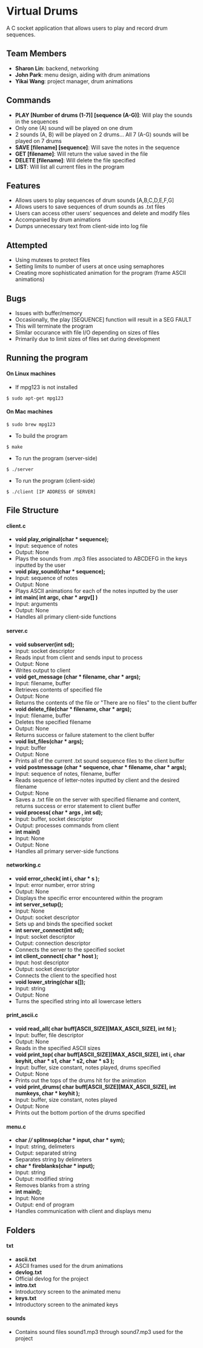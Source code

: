 # Virtual Drums
 
A C socket application that allows users to play and record drum sequences. 
 
## Team Members   

- **Sharon Lin**: backend, networking
- **John Park**: menu design, aiding with drum animations
- **Yikai Wang**: project manager, drum animations

## Commands

- **PLAY [Number of drums (1-7)] [sequence (A-G)]**: Will play the sounds in the sequences
- Only one (A) sound will be played on one drum
- 2 sounds (A, B) will be played on 2 drums... All 7 (A-G) sounds will be played on 7 drums
- **SAVE [filename] [sequence]**: Will save the notes in the sequence
- **GET [filename]**: Will return the value saved in the file
- **DELETE [filename]**: Will delete the file specified
- **LIST**: Will list all current files in the program

## Features

- Allows users to play sequences of drum sounds [A,B,C,D,E,F,G]
- Allows users to save sequences of drum sounds as .txt files
- Users can access other users' sequences and delete and modify files
- Accompanied by drum animations
- Dumps unnecessary text from client-side into log file

## Attempted

- Using mutexes to protect files
- Setting limits to number of users at once using semaphores
- Creating more sophisticated animation for the program (frame ASCII animations)

## Bugs

- Issues with buffer/memory
 - Occasionally, the play [SEQUENCE] function will result in a SEG FAULT
 - This will terminate the program
  - Similar occurance with file I/O depending on sizes of files
   - Primarily due to limit sizes of files set during development

## Running the program

#### On Linux machines 

- If mpg123 is not installed
```
$ sudo apt-get mpg123
```
#### On Mac machines
```
$ sudo brew mpg123
```

- To build the program
```
$ make
```

- To run the program (server-side)
```
$ ./server
```

- To run the program (client-side)
```
$ ./client [IP ADDRESS OF SERVER]
```

## File Structure

#### client.c

- **void play_original(char * sequence);**
 - Input: sequence of notes
 - Output: None
  - Plays the sounds from .mp3 files associated to ABCDEFG in the keys inputted by the user
- **void play_sound(char * sequence);**
 - Input: sequence of notes
 - Output: None
  - Plays ASCII animations for each of the notes inputted by the user
- **int main( int argc, char * argv[] )**
 - Input: arguments
 - Output: None
  - Handles all primary client-side functions

#### server.c

- **void subserver(int sd);**
 - Input: socket descriptor
  - Reads input from client and sends input to process
 - Output: None
  - Writes output to client
- **void get_message (char * filename, char * args);**
 - Input: filename, buffer
  - Retrieves contents of specified file
 - Output: None
  - Returns the contents of the file or "There are no files" to the client buffer
- **void delete_file(char * filename, char * args);**
 - Input: filename, buffer 
  - Deletes the specified filename 
 - Output: None
  - Returns success or failure statement to the client buffer
- **void list_files(char * args);**
 - Input: buffer
 - Output: None
  - Prints all of the current .txt sound sequence files to the client buffer
- **void postmessage (char * sequence, char * filename, char * args);**
 - Input: sequence of notes, filename, buffer
  - Reads sequence of letter-notes inputted by client and the desired filename
 - Output: None
  - Saves a .txt file on the server with specified filename and content, returns success or error statement to client buffer
- **void process( char * args , int sd);**
 - Input: buffer, socket descriptor
 - Output: processes commands from client
- **int main()**
 - Input: None
 - Output: None
  - Handles all primary server-side functions

#### networking.c

- **void error_check( int i, char * s );**
 - Input: error number, error string
 - Output: None
  - Displays the specific error encountered within the program
- **int server_setup();**
 - Input: None
 - Output: socket descriptor
  - Sets up and binds the specified socket
- **int server_connect(int sd);**
 - Input: socket descriptor
 - Output: connection descriptor
  - Connects the server to the specified socket
- **int client_connect( char * host );**
 - Input: host descriptor
 - Output: socket descriptor
  - Connects the client to the specified host
- **void lower_string(char s[]);**
 - Input: string
 - Output: None
  - Turns the specified string into all lowercase letters

#### print_ascii.c

- **void read_all( char buff[ASCII_SIZE][MAX_ASCII_SIZE], int fd );**
 - Input: buffer, file descriptor
 - Output: None
  - Reads in the specified ASCII sizes
- **void print_top( char buff[ASCII_SIZE][MAX_ASCII_SIZE], int i, char keyhit, char * s1, char * s2, char * s3 );**
 - Input: buffer, size constant, notes played, drums specified
 - Output: None
  - Prints out the tops of the drums hit for the animation
- **void print_drums( char buff[ASCII_SIZE][MAX_ASCII_SIZE], int numkeys, char * keyhit );**
 - Input: buffer, size constant, notes played
 - Output: None
  - Prints out the bottom portion of the drums specified

#### menu.c

- **char /*/* splitnsep(char * input, char * sym);**
 - Input: string, delimeters
 - Output: separated string
  - Separates string by delimeters
- **char * fireblanks(char * input);**
 - Input: string
 - Output: modified string
  - Removes blanks from a string
- **int main();**
 - Input: None
 - Output: end of program
  - Handles communication with client and displays menu

## Folders

#### txt

- **ascii.txt**
 - ASCII frames used for the drum animations
- **devlog.txt**
 - Official devlog for the project
- **intro.txt**
 - Introductory screen to the animated menu
- **keys.txt**
 - Introductory screen to the animated keys

#### sounds
 
- Contains sound files sound1.mp3 through sound7.mp3 used for the project
